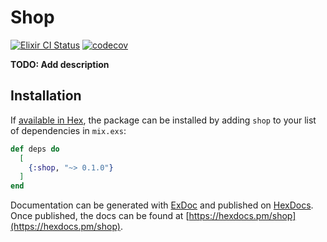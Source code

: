 # Shop

[![Elixir CI Status](https://github.com/alvivi/shop/workflows/Elixir%20CI/badge.svg)](https://github.com/alvivi/shop/actions)
[![codecov](https://codecov.io/gh/alvivi/shop/branch/master/graph/badge.svg?token=CPt0HwxHp9)](https://codecov.io/gh/alvivi/shop)

**TODO: Add description**

## Installation

If [available in Hex](https://hex.pm/docs/publish), the package can be installed
by adding `shop` to your list of dependencies in `mix.exs`:

```elixir
def deps do
  [
    {:shop, "~> 0.1.0"}
  ]
end
```

Documentation can be generated with [ExDoc](https://github.com/elixir-lang/ex_doc)
and published on [HexDocs](https://hexdocs.pm). Once published, the docs can
be found at [https://hexdocs.pm/shop](https://hexdocs.pm/shop).
